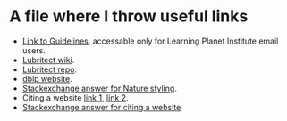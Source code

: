 # A file where I throw useful links

- [Link to Guidelines](https://docs.google.com/document/d/1PXiE3cDgz0oGwjXGaBjrVrx2OvRnrlUT8ymPPPU17yk/edit), accessable only for Learning Planet Institute email users.
- [Lubritect wiki](https://2023.igem.wiki/paris-bettencourt/).
- [Lubritect repo](https://gitlab.igem.org/2023/paris-bettencourt).
- [dblp website](https://dblp.org/).
- [Stackexchange answer for Nature styling](https://tex.stackexchange.com/questions/7871/is-there-a-bibstyle-for-the-nature-journal).
- Citing a website [link 1](https://citedrive.medium.com/how-to-cite-a-website-in-latex-using-bibtex-and-biblatex-763770172cb5#:~:text=BibTeX%20is%20a%20bibliographic%20tool,additional%20features%20and%20customization%20options.),
[link 2](https://tex.stackexchange.com/questions/3587/how-can-i-use-bibtex-to-cite-a-web-page).
- [Stackexchange answer for citing a website](https://tex.stackexchange.com/questions/3587/how-can-i-use-bibtex-to-cite-a-web-page)
